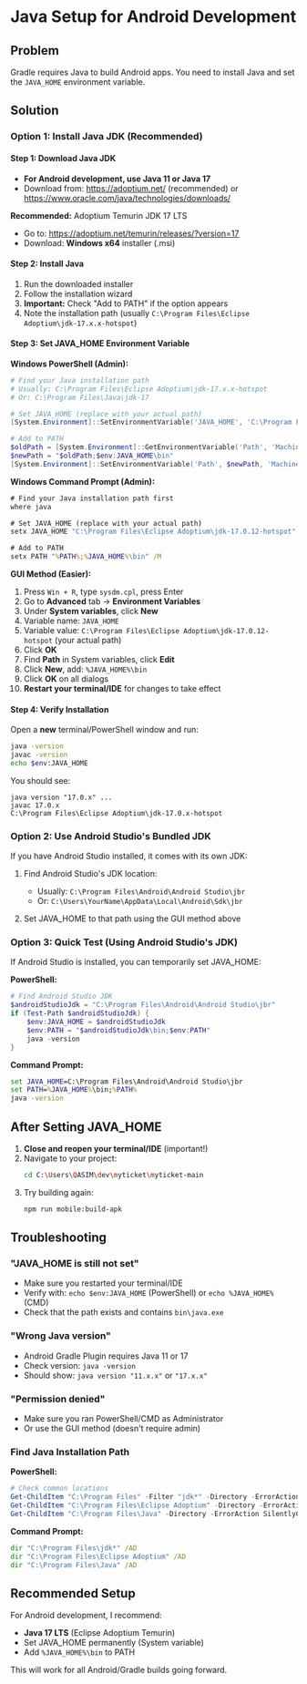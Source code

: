 # Java Setup for Android Development

## Problem
Gradle requires Java to build Android apps. You need to install Java and set the `JAVA_HOME` environment variable.

## Solution

### Option 1: Install Java JDK (Recommended)

#### Step 1: Download Java JDK
- **For Android development, use Java 11 or Java 17**
- Download from: https://adoptium.net/ (recommended) or https://www.oracle.com/java/technologies/downloads/

**Recommended:** Adoptium Temurin JDK 17 LTS
- Go to: https://adoptium.net/temurin/releases/?version=17
- Download: **Windows x64** installer (.msi)

#### Step 2: Install Java
1. Run the downloaded installer
2. Follow the installation wizard
3. **Important:** Check "Add to PATH" if the option appears
4. Note the installation path (usually `C:\Program Files\Eclipse Adoptium\jdk-17.x.x-hotspot`)

#### Step 3: Set JAVA_HOME Environment Variable

**Windows PowerShell (Admin):**
```powershell
# Find your Java installation path
# Usually: C:\Program Files\Eclipse Adoptium\jdk-17.x.x-hotspot
# Or: C:\Program Files\Java\jdk-17

# Set JAVA_HOME (replace with your actual path)
[System.Environment]::SetEnvironmentVariable('JAVA_HOME', 'C:\Program Files\Eclipse Adoptium\jdk-17.0.12-hotspot', 'Machine')

# Add to PATH
$oldPath = [System.Environment]::GetEnvironmentVariable('Path', 'Machine')
$newPath = "$oldPath;$env:JAVA_HOME\bin"
[System.Environment]::SetEnvironmentVariable('Path', $newPath, 'Machine')
```

**Windows Command Prompt (Admin):**
```cmd
# Find your Java installation path first
where java

# Set JAVA_HOME (replace with your actual path)
setx JAVA_HOME "C:\Program Files\Eclipse Adoptium\jdk-17.0.12-hotspot" /M

# Add to PATH
setx PATH "%PATH%;%JAVA_HOME%\bin" /M
```

**GUI Method (Easier):**
1. Press `Win + R`, type `sysdm.cpl`, press Enter
2. Go to **Advanced** tab → **Environment Variables**
3. Under **System variables**, click **New**
4. Variable name: `JAVA_HOME`
5. Variable value: `C:\Program Files\Eclipse Adoptium\jdk-17.0.12-hotspot` (your actual path)
6. Click **OK**
7. Find **Path** in System variables, click **Edit**
8. Click **New**, add: `%JAVA_HOME%\bin`
9. Click **OK** on all dialogs
10. **Restart your terminal/IDE** for changes to take effect

#### Step 4: Verify Installation

Open a **new** terminal/PowerShell window and run:
```bash
java -version
javac -version
echo $env:JAVA_HOME
```

You should see:
```
java version "17.0.x" ...
javac 17.0.x
C:\Program Files\Eclipse Adoptium\jdk-17.0.x-hotspot
```

### Option 2: Use Android Studio's Bundled JDK

If you have Android Studio installed, it comes with its own JDK:

1. Find Android Studio's JDK location:
   - Usually: `C:\Program Files\Android\Android Studio\jbr`
   - Or: `C:\Users\YourName\AppData\Local\Android\Sdk\jbr`

2. Set JAVA_HOME to that path using the GUI method above

### Option 3: Quick Test (Using Android Studio's JDK)

If Android Studio is installed, you can temporarily set JAVA_HOME:

**PowerShell:**
```powershell
# Find Android Studio JDK
$androidStudioJdk = "C:\Program Files\Android\Android Studio\jbr"
if (Test-Path $androidStudioJdk) {
    $env:JAVA_HOME = $androidStudioJdk
    $env:PATH = "$androidStudioJdk\bin;$env:PATH"
    java -version
}
```

**Command Prompt:**
```cmd
set JAVA_HOME=C:\Program Files\Android\Android Studio\jbr
set PATH=%JAVA_HOME%\bin;%PATH%
java -version
```

## After Setting JAVA_HOME

1. **Close and reopen your terminal/IDE** (important!)
2. Navigate to your project:
   ```bash
   cd C:\Users\QASIM\dev\myticket\myticket-main
   ```
3. Try building again:
   ```bash
   npm run mobile:build-apk
   ```

## Troubleshooting

### "JAVA_HOME is still not set"
- Make sure you restarted your terminal/IDE
- Verify with: `echo $env:JAVA_HOME` (PowerShell) or `echo %JAVA_HOME%` (CMD)
- Check that the path exists and contains `bin\java.exe`

### "Wrong Java version"
- Android Gradle Plugin requires Java 11 or 17
- Check version: `java -version`
- Should show: `java version "11.x.x"` or `"17.x.x"`

### "Permission denied"
- Make sure you ran PowerShell/CMD as Administrator
- Or use the GUI method (doesn't require admin)

### Find Java Installation Path

**PowerShell:**
```powershell
# Check common locations
Get-ChildItem "C:\Program Files" -Filter "jdk*" -Directory -ErrorAction SilentlyContinue
Get-ChildItem "C:\Program Files\Eclipse Adoptium" -Directory -ErrorAction SilentlyContinue
Get-ChildItem "C:\Program Files\Java" -Directory -ErrorAction SilentlyContinue
```

**Command Prompt:**
```cmd
dir "C:\Program Files\jdk*" /AD
dir "C:\Program Files\Eclipse Adoptium" /AD
dir "C:\Program Files\Java" /AD
```

## Recommended Setup

For Android development, I recommend:
- **Java 17 LTS** (Eclipse Adoptium Temurin)
- Set JAVA_HOME permanently (System variable)
- Add `%JAVA_HOME%\bin` to PATH

This will work for all Android/Gradle builds going forward.


